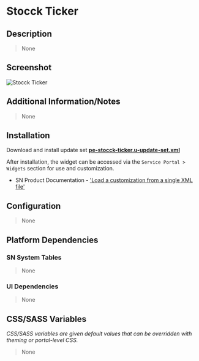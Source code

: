 # Stocck Ticker

## Description

> None

## Screenshot

![Stocck Ticker](https://raw.githubusercontent.com/platform-experience/serviceportal-widget-library/master/src/pe-stocck-ticker/images/pe-stocck-ticker.png)

## Additional Information/Notes

> None

## Installation

Download and install update set **[pe-stocck-ticker.u-update-set.xml](https://github.com/platform-experience/serviceportal-widget-library/blob/master/src/pe-stocck-ticker/pe-stocck-ticker.u-update-set.xml)**

After installation, the widget can be accessed via the `Service Portal > Widgets` section for use and customization.

* SN Product Documentation - ['Load a customization from a single XML file'](https://docs.servicenow.com/bundle/kingston-application-development/page/build/system-update-sets/task/t_SaveAnUpdateSetAsAnXMLFile.html)

## Configuration

> None

## Platform Dependencies

### SN System Tables

> None

### UI Dependencies

> None

## CSS/SASS Variables

_CSS/SASS variables are given default values that can be overridden with theming or portal-level CSS._

> None
